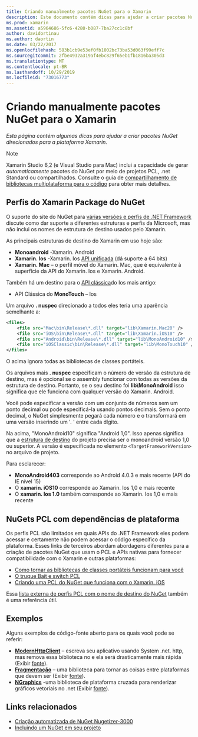 ```yaml
---
title: Criando manualmente pacotes NuGet para o Xamarin
description: Este documento contém dicas para ajudar a criar pacotes NuGet direcionados para a plataforma Xamarin. Ele descreve os perfis do Xamarin Package do NuGet, PCL NuGets com dependências de plataforma e links para vários exemplos de código-fonte aberto.
ms.prod: xamarin
ms.assetid: a5964686-5fc6-4280-b087-7ba27cc1c8bf
author: davidortinau
ms.author: daortin
ms.date: 03/22/2017
ms.openlocfilehash: 583b1cb9e53ef0fb1002bc73ba53d063f99eff7c
ms.sourcegitcommit: 2fbe4932a319af4ebc829f65eb1fb1816ba305d3
ms.translationtype: MT
ms.contentlocale: pt-BR
ms.lasthandoff: 10/29/2019
ms.locfileid: "73016773"
---
```

# <a name="manually-creating-nuget-packages-for-xamarin"></a>Criando manualmente pacotes NuGet para o Xamarin

_Esta página contém algumas dicas para ajudar a criar pacotes NuGet direcionados para a plataforma Xamarin._

> [!NOTE]
> Xamarin Studio 6,2 (e Visual Studio para Mac) inclui a capacidade de gerar _automaticamente_ pacotes do NuGet por meio de projetos PCL, .net Standard ou compartilhados. Consulte o guia de [compartilhamento de bibliotecas multiplataforma para o código](~/cross-platform/app-fundamentals/nuget-multiplatform-libraries/index.md) para obter mais detalhes.

## <a name="nuget-package-xamarin-profiles"></a>Perfis do Xamarin Package do NuGet

O suporte do site do NuGet para [várias versões e perfis de .NET Framework](https://docs.nuget.org/create/enforced-package-conventions) discute como dar suporte a diferentes estruturas e perfis da Microsoft, mas não inclui os nomes de estrutura de destino usados pelo Xamarin.

As principais estruturas de destino do Xamarin em uso hoje são:

- **Monoandroid** -Xamarin. Android
- **Xamarin. Ios** -Xamarin. Ios [API unificada](~/cross-platform/macios/unified/index.md) (dá suporte a 64 bits)
- **Xamarin. Mac** – o perfil móvel do Xamarin. Mac, que é equivalente à superfície da API do Xamarin. Ios e Xamarin. Android.

Também há um destino para o [API clássica](~/cross-platform/macios/unified/index.md)do Ios mais antigo:

- API Clássica do **MonoTouch** – Ios

Um arquivo **. nuspec** direcionado a todos eles teria uma aparência semelhante a:

```xml
<files>
    <file src="Mac\bin\Release\*.dll" target="lib\Xamarin.Mac20" />
    <file src="iOS\bin\Release\*.dll" target="lib\Xamarin.iOS10" />
    <file src="Android\bin\Release\*.dll" target="lib\MonoAndroid10" />
    <file src="iOSClassic\bin\Release\*.dll" target="lib\MonoTouch10" />
</files>
```

O acima ignora todas as bibliotecas de classes portáteis.

Os arquivos mais **. nuspec** especificam o número de versão da estrutura de destino, mas é opcional se o assembly funcionar com todas as versões da estrutura de destino. Portanto, se o seu destino foi **lib\MonoAndroid** isso significa que ele funciona com qualquer versão do Xamarin. Android.

Você pode especificar a versão com um conjunto de números sem um ponto decimal ou pode especificá-la usando pontos decimais. Sem o ponto decimal, o NuGet simplesmente pegará cada número e o transformará em uma versão inserindo um '. ' entre cada dígito.

Na acima, "MonoAndroid10" significa "Android 1,0". Isso apenas significa que a [estrutura de destino](~/android/app-fundamentals/android-api-levels.md) do projeto precisa ser o monoandroid versão 1,0 ou superior. A versão é especificada no elemento `<TargetFrameworkVersion>` no arquivo de projeto.

Para esclarecer:

- **MonoAndroid403** corresponde ao Android 4.0.3 e mais recente (API do IE nível 15)
- O **xamarin. iOS10** corresponde ao Xamarin. Ios 1,0 e mais recente
- O **xamarin. Ios 1.0** também corresponde ao Xamarin. Ios 1,0 e mais recente

## <a name="pcl-nugets-with-platform-dependencies"></a>NuGets PCL com dependências de plataforma

Os perfis PCL são limitados em quais APIs do .NET Framework eles podem acessar e certamente não podem acessar o código específico da plataforma. Esses links de terceiros abordam abordagens diferentes para a criação de pacotes NuGet que usam o PCL e APIs nativas para fornecer compatibilidade com o Xamarin e outras plataformas:

- [Como tornar as bibliotecas de classes portáteis funcionam para você](https://blogs.msdn.com/b/dsplaisted/archive/2012/08/27/how-to-make-portable-class-libraries-work-for-you.aspx)
- [O truque Bait e switch PCL](https://log.paulbetts.org/the-bait-and-switch-pcl-trick/)
- [Criando uma PCL do NuGet que funciona com o Xamarin. iOS](https://www.jimbobbennett.io/creating-a-nuget-pcl-that-works-with-xamarin-ios/)

Essa [lista externa de perfis PCL com o nome de destino do NuGet](https://portablelibraryprofiles.stephencleary.com) também é uma referência útil.

## <a name="examples"></a>Exemplos

Alguns exemplos de código-fonte aberto para os quais você pode se referir:

- [**ModernHttpClient**](https://www.nuget.org/packages/modernhttpclient/) – escreva seu aplicativo usando System .net. http, mas remova essa biblioteca no e ela será drasticamente mais rápida (Exibir [fonte](https://github.com/paulcbetts/ModernHttpClient)).
- [**Fragmentação**](https://www.nuget.org/packages/Splat/) – uma biblioteca para tornar as coisas entre plataformas que devem ser (Exibir [fonte](https://github.com/paulcbetts/Splat)).
- [**NGraphics**](https://www.nuget.org/packages/NGraphics/) -uma biblioteca de plataforma cruzada para renderizar gráficos vetoriais no .net (Exibir [fonte](https://github.com/praeclarum/NGraphics/blob/master/NGraphics.nuspec)).

## <a name="related-links"></a>Links relacionados

- [Criação automatizada de NuGet Nugetizer-3000](~/cross-platform/app-fundamentals/nuget-multiplatform-libraries/index.md)       
- [Incluindo um NuGet em seu projeto](https://docs.microsoft.com/visualstudio/mac/nuget-walkthrough)
